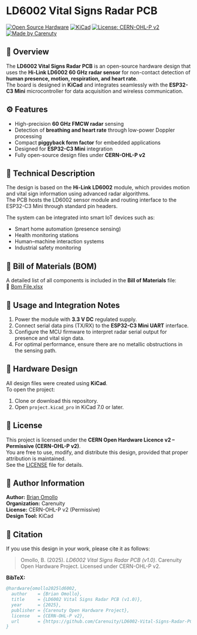 # LD6002 Vital Signs Radar PCB

[![Open Source Hardware](https://img.shields.io/badge/Open--Source-Hardware-green.svg)](https://www.oshwa.org/)
[![KiCad](https://img.shields.io/badge/Designed%20With-KiCad-blue.svg)](https://www.kicad.org/)
[![License: CERN-OHL-P v2](https://img.shields.io/badge/License-CERN--OHL--P--v2-yellow.svg)](LICENSE)
[![Made by Carenuty](https://img.shields.io/badge/Made%20by-Carenuity-blueviolet.svg)](#)


## 📘 Overview
The **LD6002 Vital Signs Radar PCB** is an open-source hardware design that uses the **Hi-Link LD6002 60 GHz radar sensor** for non-contact detection of **human presence, motion, respiration, and heart rate**.  
The board is designed in **KiCad** and integrates seamlessly with the **ESP32-C3 Mini** microcontroller for data acquisition and wireless communication.


## ⚙️ Features
- High-precision **60 GHz FMCW radar** sensing
- Detection of **breathing and heart rate** through low-power Doppler processing
- Compact **piggyback form factor** for embedded applications
- Designed for **ESP32-C3 Mini** integration
- Fully open-source design files under **CERN-OHL-P v2**



## 🔧 Technical Description
The design is based on the **Hi-Link LD6002** module, which provides motion and vital sign information using advanced radar algorithms.  
The PCB hosts the LD6002 sensor module and routing interface to the ESP32-C3 Mini through standard pin headers.

The system can be integrated into smart IoT devices such as:
- Smart home automation (presence sensing)
- Health monitoring stations
- Human–machine interaction systems
- Industrial safety monitoring



## 🧾 Bill of Materials (BOM)
A detailed list of all components is included in the **Bill of Materials** file:  
📄 [Bom File.xlsx](Bom%20File.xlsx)

## 🧠 Usage and Integration Notes
1. Power the module with **3.3 V DC** regulated supply.  
2. Connect serial data pins (TX/RX) to the **ESP32-C3 Mini UART** interface.  
3. Configure the MCU firmware to interpret radar serial output for presence and vital sign data.  
4. For optimal performance, ensure there are no metallic obstructions in the sensing path.  


## 🧩 Hardware Design
All design files were created using **KiCad**.  
To open the project:
1. Clone or download this repository.
2. Open `project.kicad_pro` in KiCad 7.0 or later.


## 📜 License
This project is licensed under the **CERN Open Hardware Licence v2 – Permissive (CERN-OHL-P v2)**.  
You are free to use, modify, and distribute this design, provided that proper attribution is maintained.  
See the [LICENSE](LICENSE) file for details.


## 👤 Author Information
**Author:** [Brian Omollo](https://www.linkedin.com/in/brian-omollo-25a71620b/)  
**Organization:** Carenuity  
**License:** CERN-OHL-P v2 (Permissive)  
**Design Tool:** KiCad  


## 📖 Citation

If you use this design in your work, please cite it as follows:

> Omollo, B. (2025). *LD6002 Vital Signs Radar PCB (v1.0)*. Carenuity Open Hardware Project. Licensed under CERN-OHL-P v2.

**BibTeX:**
```bibtex
@hardware{omollo2025ld6002,
  author    = {Brian Omollo},
  title     = {LD6002 Vital Signs Radar PCB (v1.0)},
  year      = {2025},
  publisher = {Carenuty Open Hardware Project},
  license   = {CERN-OHL-P v2},
  url       = {https://github.com/Carenuity/LD6002-Vital-Signs-Radar-PCB}
}

